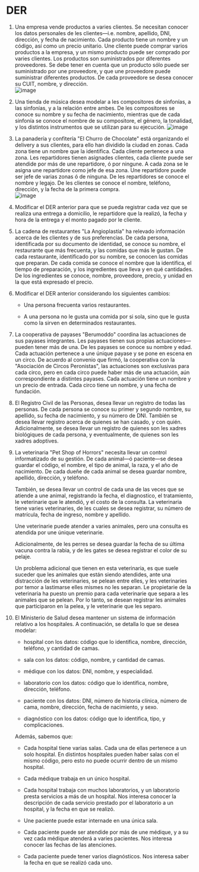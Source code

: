 # DER

1. Una empresa vende productos a varies clientes. Se necesitan conocer los datos personales de les clientes—i.e. nombre, apellido, DNI, dirección, y fecha de nacimiento. Cada producto tiene un nombre y un código, así como un precio unitario. Une cliente puede comprar varios productos a la empresa, y un mismo producto puede ser comprado por varies clientes. Los productos son suministrados por diferentes proveedores. Se debe tener en cuenta que un producto sólo puede ser suministrado por une proveedore, y que une proveedore puede suministrar diferentes productos. De cada proveedore se desea conocer su CUIT, nombre, y dirección.  
![image](https://github.com/JGRoldan/Programacion-UNGS/assets/71336562/a59cd682-8b96-40e3-bb22-c04b894eb91e)


2. Una tienda de música desea modelar a les compositores de sinfonías, a las sinfonías, y a la relación entre ambes. De les compositores se conoce su nombre y su fecha de nacimiento, mientras que de cada sinfonía se conoce el nombre de su compositore, el género, la tonalidad, y los distintos instrumentos que se utilizan para su ejecución.
![image](https://github.com/JGRoldan/Programacion-UNGS/assets/71336562/345c7b8d-9c9d-4b30-adc6-4087c2151d77)


3. La panadería y confitería "El Churro de Chocolate" está organizando el delivery a sus clientes, para ello han dividido la ciudad en zonas. Cada zona tiene un nombre que la identifica. Cada cliente pertenece a una zona. Les repartidores tienen asignades clientes, cada cliente puede ser atendide por más de une repartidore, ó por ningune. A cada zona se le asigna une repartidore como jefe de esa zona. Une repartidore puede ser jefe de varias zonas ó de ninguna. De les repartidores se conoce el nombre y legajo. De les clientes se conoce el nombre, teléfono, dirección, y la fecha de la primera compra.  
![image](https://github.com/JGRoldan/Programacion-UNGS/assets/71336562/d7c3e495-329a-4f9f-b290-3da634520fd9)


4. Modificar el DER anterior para que se pueda registrar cada vez que se realiza una entrega a domicilio, le repartidore que la realizó, la fecha y hora de la entrega y el monto pagado por le cliente.

5. La cadena de restaurantes "La Angioplastía" ha relevado información acerca de les clientes y de sus preferencias. De cada persona, identificada por su documento de identidad, se conoce su nombre, el restaurante que más frecuenta, y las comidas que más le gustan. De cada restaurante, identificado por su nombre, se conocen las comidas que preparan. De cada comida se conoce el nombre que la identifica, el tiempo de preparación, y los ingredientes que lleva y en qué cantidades. De los ingredientes se conoce, nombre, proveedore, precio, y unidad en la que está expresado el precio.

6. Modificar el DER anterior considerando los siguientes cambios:

   - Una persona frecuenta varios restaurantes.

   - A una persona no le gusta una comida por si sola, sino que le gusta como la sirven en determinados restaurantes.

7. La cooperativa de payases "Berumoddo" coordina las actuaciones de sus payases integrantes. Les payases tienen sus propias actuaciones—pueden tener más de una. De les payases se conoce su nombre y edad. Cada actuación pertenece a une únique payase y se pone en escena en un circo. De acuerdo al convenio que firmó, la cooperativa con la "Asociación de Circos Peronistas", las actuaciones son exclusivas para cada circo, pero en cada circo puede haber más de una actuación, aún correspondiente a distintes payases. Cada actuación tiene un nombre y un precio de entrada. Cada circo tiene un nombre, y una fecha de fundación.

8. El Registro Civil de las Personas, desea llevar un registro de todas las personas. De cada persona se conoce su primer y segundo nombre, su apellido, su fecha de nacimiento, y su número de DNI. También se desea llevar registro acerca de quienes se han casado, y con quién. Adicionalmente, se desea llevar un registro de quienes son les xadres biológiques de cada persona, y eventualmente, de quienes son les xadres adoptives.

9. La veterinaria "Pet Shop of Horrors" necesita llevar un control informatizado de su gestión. De cada animal—ó paciente—se desea guardar el código, el nombre, el tipo de animal, la raza, y el año de nacimiento. De cada dueñe de cada animal se desea guardar nombre, apellido, dirección, y teléfono.

   También, se desea llevar un control de cada una de las veces que se atiende a une animal, registrando la fecha, el diagnostico, el tratamiento, le veterinarie que le atendió, y el costo 
   de la consulta. La veterinaria tiene varies veterinaries, de les cuales se desea registrar, su número de matrícula, fecha de ingreso, nombre y apellido.

   Une veterinarie puede atender a varies animales, pero una consulta es atendida por une únique veterinarie.

   Adicionalmente, de les perres se desea guardar la fecha de su última vacuna contra la rabia, y de les gates se desea registrar el color de su pelaje.
   
   Un problema adicional que tienen en esta veterinaria, es que suele suceder que les animales que están siendo atendides, ante una distracción de les veterinaries, se pelean entre elles, y 
   les veterinaries por temor a lastimarse elles mismes no les separan. Le propietarie de la veterinaria ha puesto un premio para cada veterinarie que separa a les animales que se pelean. 
   Por lo tanto, se desean registrar les animales que participaron en la pelea, y le veterinarie que les separo.

10. El Ministerio de Salud desea mantener un sistema de información relativo a los hospitales. A continuación, se detalla lo que se desea modelar:

    - hospital con los datos: código que lo identifica, nombre, dirección, teléfono, y cantidad de camas.
   
    - sala con los datos: código, nombre, y cantidad de camas.
   
    - médique con los datos: DNI, nombre, y especialidad.
   
    - laboratorio con los datos: código que lo identifica, nombre, dirección, teléfono.
   
    - paciente con los datos: DNI, número de historia clínica, número de cama, nombre, dirección, fecha de nacimiento, y sexo.
   
    - diagnóstico con los datos: código que lo identifica, tipo, y complicaciones.

    Además, sabemos que:

    - Cada hospital tiene varias salas. Cada una de ellas pertenece a un solo hospital. En distintos hospitales pueden haber salas con el mismo código, pero esto no puede ocurrir dentro de un mismo hospital.
   
    - Cada médique trabaja en un único hospital.
   
    - Cada hospital trabaja con muchos laboratorios, y un laboratorio presta servicios a más de un hospital. Nos interesa conocer la descripción de cada servicio prestado por el laboratorio a un hospital, y la fecha en que se realizó.
   
    - Une paciente puede estar internade en una única sala.
   
    - Cada paciente puede ser atendide por más de une médique, y a su vez cada médique atenderá a varies pacientes. Nos interesa conocer las fechas de las atenciones.
   
    - Cada paciente puede tener varios diagnósticos. Nos interesa saber la fecha en que se realizó cada uno. 

